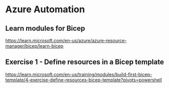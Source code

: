 # Azure Automation

## Learn modules for Bicep

https://learn.microsoft.com/en-us/azure/azure-resource-manager/bicep/learn-bicep


## Exercise 1 - Define resources in a Bicep template

https://learn.microsoft.com/en-us/training/modules/build-first-bicep-template/4-exercise-define-resources-bicep-template?pivots=powershell














